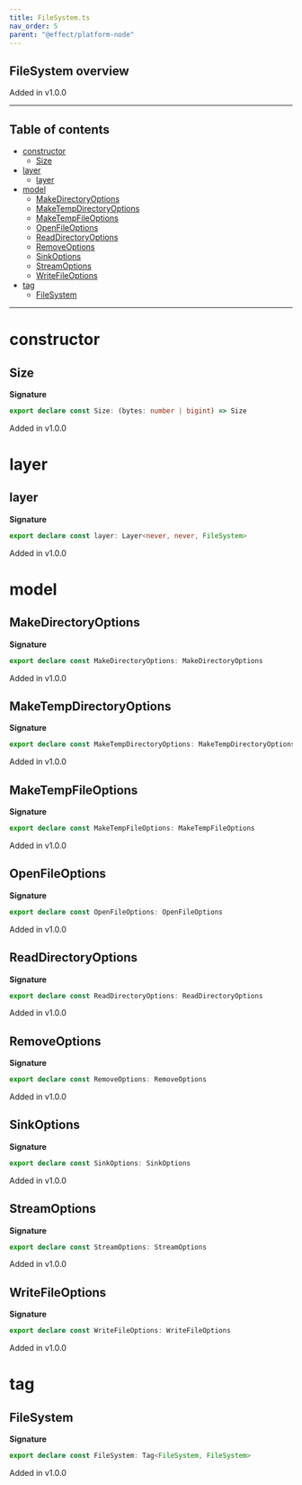 ```yaml
---
title: FileSystem.ts
nav_order: 5
parent: "@effect/platform-node"
---
```


## FileSystem overview

Added in v1.0.0

---

<h2 class="text-delta">Table of contents</h2>

- [constructor](#constructor)
  - [Size](#size)
- [layer](#layer)
  - [layer](#layer-1)
- [model](#model)
  - [MakeDirectoryOptions](#makedirectoryoptions)
  - [MakeTempDirectoryOptions](#maketempdirectoryoptions)
  - [MakeTempFileOptions](#maketempfileoptions)
  - [OpenFileOptions](#openfileoptions)
  - [ReadDirectoryOptions](#readdirectoryoptions)
  - [RemoveOptions](#removeoptions)
  - [SinkOptions](#sinkoptions)
  - [StreamOptions](#streamoptions)
  - [WriteFileOptions](#writefileoptions)
- [tag](#tag)
  - [FileSystem](#filesystem)

---

# constructor

## Size

**Signature**

```ts
export declare const Size: (bytes: number | bigint) => Size
```

Added in v1.0.0

# layer

## layer

**Signature**

```ts
export declare const layer: Layer<never, never, FileSystem>
```

Added in v1.0.0

# model

## MakeDirectoryOptions

**Signature**

```ts
export declare const MakeDirectoryOptions: MakeDirectoryOptions
```

Added in v1.0.0

## MakeTempDirectoryOptions

**Signature**

```ts
export declare const MakeTempDirectoryOptions: MakeTempDirectoryOptions
```

Added in v1.0.0

## MakeTempFileOptions

**Signature**

```ts
export declare const MakeTempFileOptions: MakeTempFileOptions
```

Added in v1.0.0

## OpenFileOptions

**Signature**

```ts
export declare const OpenFileOptions: OpenFileOptions
```

Added in v1.0.0

## ReadDirectoryOptions

**Signature**

```ts
export declare const ReadDirectoryOptions: ReadDirectoryOptions
```

Added in v1.0.0

## RemoveOptions

**Signature**

```ts
export declare const RemoveOptions: RemoveOptions
```

Added in v1.0.0

## SinkOptions

**Signature**

```ts
export declare const SinkOptions: SinkOptions
```

Added in v1.0.0

## StreamOptions

**Signature**

```ts
export declare const StreamOptions: StreamOptions
```

Added in v1.0.0

## WriteFileOptions

**Signature**

```ts
export declare const WriteFileOptions: WriteFileOptions
```

Added in v1.0.0

# tag

## FileSystem

**Signature**

```ts
export declare const FileSystem: Tag<FileSystem, FileSystem>
```

Added in v1.0.0
